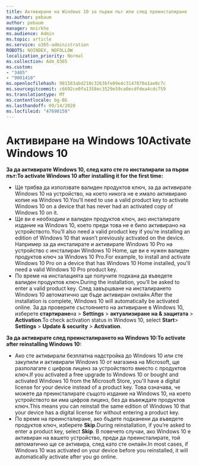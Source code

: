 ```yaml
---
title: Активиране на Windows 10 за първи път или след преинсталиране
ms.author: pebaum
author: pebaum
manager: mnirkhe
ms.audience: Admin
ms.topic: article
ms.service: o365-administration
ROBOTS: NOINDEX, NOFOLLOW
localization_priority: Normal
ms.collection: Adm_O365
ms.custom:
- "3485"
- "9001418"
ms.openlocfilehash: 981583abd210c3263bfe09e4c3147870a1ae0c7c
ms.sourcegitcommit: c6692ce0fa1358ec3529e59ca0ecdfdea4cdc759
ms.translationtype: MT
ms.contentlocale: bg-BG
ms.lasthandoff: 09/14/2020
ms.locfileid: "47698158"
---
```

# <a name="activate-windows-10"></a><span data-ttu-id="7d06a-102">Активиране на Windows 10</span><span class="sxs-lookup"><span data-stu-id="7d06a-102">Activate Windows 10</span></span>

<span data-ttu-id="7d06a-103">**За да активирате Windows 10, след като сте го инсталирали за първи път:**</span><span class="sxs-lookup"><span data-stu-id="7d06a-103">**To activate Windows 10 after installing it for the first time:**</span></span>

- <span data-ttu-id="7d06a-104">Ще трябва да използвате валиден продуктов ключ, за да активирате Windows 10 на устройство, на което никога не е имало активирано копие на Windows 10.</span><span class="sxs-lookup"><span data-stu-id="7d06a-104">You’ll need to use a valid product key to activate Windows 10 on a device that has never had an activated copy of Windows 10 on it.</span></span>
- <span data-ttu-id="7d06a-105">Ще ви е необходим и валиден продуктов ключ, ако инсталирате издание на Windows 10, което преди това не е било активирано на устройството.</span><span class="sxs-lookup"><span data-stu-id="7d06a-105">You’ll also need a valid product key if you're installing an edition of Windows 10 that wasn’t previously activated on the device.</span></span> <span data-ttu-id="7d06a-106">Например за да инсталирате и активирате Windows 10 Pro на устройство с инсталиран Windows 10 Home, ще ви е нужен валиден продуктов ключ за Windows 10 Pro.</span><span class="sxs-lookup"><span data-stu-id="7d06a-106">For example, to install and activate Windows 10 Pro on a device that has Windows 10 Home installed, you'll need a valid Windows 10 Pro product key.</span></span>
- <span data-ttu-id="7d06a-107">По време на инсталацията ще получите подкана да въведете валиден продуктов ключ.</span><span class="sxs-lookup"><span data-stu-id="7d06a-107">During the installation, you’ll be asked to enter a valid product key.</span></span> <span data-ttu-id="7d06a-108">След завършване на инсталирането Windows 10 автоматично ще бъде активиран онлайн.</span><span class="sxs-lookup"><span data-stu-id="7d06a-108">After the installation is complete, Windows 10 will automatically be activated online.</span></span> <span data-ttu-id="7d06a-109">За да проверите състоянието на активиране в Windows 10, изберете **стартиране**на >  **Settings**  >  **актуализиране на & защитата**  >  **Activation**.</span><span class="sxs-lookup"><span data-stu-id="7d06a-109">To check activation status in Windows 10, select **Start**> **Settings** > **Update & security** > **Activation**.</span></span>

<span data-ttu-id="7d06a-110">**За да активирате след преинсталирането на Windows 10:**</span><span class="sxs-lookup"><span data-stu-id="7d06a-110">**To activate after reinstalling Windows 10:**</span></span>

- <span data-ttu-id="7d06a-111">Ако сте активирали безплатна надстройка до Windows 10 или сте закупили и активирали Windows 10 от магазина на Microsoft, ще разполагате с цифров лиценз за устройството вместо с продуктов ключ.</span><span class="sxs-lookup"><span data-stu-id="7d06a-111">If you activated a free upgrade to Windows 10 or bought and activated Windows 10 from the Microsoft Store, you'll have a digital license for your device instead of a product key.</span></span> <span data-ttu-id="7d06a-112">Това означава, че можете да преинсталирате същото издание на Windows 10, на което устройството ви има цифров лиценз, без да въвеждате продуктов ключ.</span><span class="sxs-lookup"><span data-stu-id="7d06a-112">This means you can reinstall the same edition of Windows 10 that your device has a digital license for without entering a product key.</span></span>
- <span data-ttu-id="7d06a-113">По време на преинсталиране, ако бъдете подканени да въведете продуктов ключ, изберете **Skip**.</span><span class="sxs-lookup"><span data-stu-id="7d06a-113">During reinstallation, if you’re asked to enter a product key, select **Skip**.</span></span> <span data-ttu-id="7d06a-114">В повечето случаи, ако Windows 10 е активиран на вашето устройство, преди да преинсталирате, той автоматично ще се активира, след като сте онлайн.</span><span class="sxs-lookup"><span data-stu-id="7d06a-114">In most cases, if Windows 10 was activated on your device before you reinstalled, it will automatically activate after you go online.</span></span>
